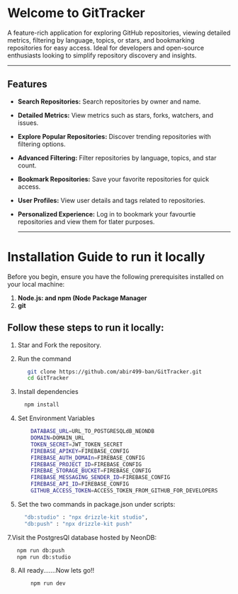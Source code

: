 # Welcome to GitTracker   
A feature-rich application for exploring GitHub repositories, viewing detailed metrics, filtering by language, topics, or stars, and bookmarking repositories for easy access. Ideal for developers and open-source enthusiasts looking to simplify repository discovery and insights.



---

## Features

- **Search Repositories:** Search repositories by owner and name.
- **Detailed Metrics:** View metrics such as stars, forks, watchers, and issues.
- **Explore Popular Repositories:** Discover trending repositories with filtering options.
- **Advanced Filtering:** Filter repositories by language, topics, and star count.
- **Bookmark Repositories:** Save your favorite repositories for quick access.
- **User Profiles:** View user details and tags related to repositories.
- **Personalized Experience:** Log in to  bookmark your favourtie repositories and view them for tlater purposes.

  ---

# Installation Guide to run it locally

  Before you begin, ensure you have the following prerequisites installed on your local machine:

1.  **Node.js: and npm (Node Package Manager**
2. **git**

## Follow these steps to run it locally:
1. Star and Fork the repository.

2. Run the command
   
   ```sh
      git clone https://github.com/abir499-ban/GitTracker.git
      cd GitTracker
   ```
4. Install dependencies
   
    ```sh
      npm install
   ```
5. Set Environment Variables
    ```sh
        DATABASE_URL=URL_TO_POSTGRESQLdB_NEONDB
        DOMAIN=DOMAIN_URL
        TOKEN_SECRET=JWT_TOKEN_SECRET
        FIREBASE_APIKEY=FIREBASE_CONFIG
        FIREBASE_AUTH_DOMAIn=FIREBASE_CONFIG
        FIREBASE_PROJECT_ID=FIREBASE_CONFIG
        FIREBAE_STORAGE_BUCKET=FIREBASE_CONFIG
        FIREBASE_MESSAGING_SENDER_ID=FIREBASE_CONFIG
        FIREBASE_API_ID=FIREBASE_CONFIG
        GITHUB_ACCESS_TOKEN=ACCESS_TOKEN_FROM_GITHUB_FOR_DEVELOPERS
    ```

6. Set the two commands in package.json under scripts:
   ```sh
     "db:studio" : "npx drizzle-kit studio",
     "db:push" : "npx drizzle-kit push"
   ```

7.Visit the PostgresQl database hosted by NeonDB:
  ```sh
     npm run db:push
     npm run db:studio
  ```

8. All ready.......Now lets go!!
   ```sh
       npm run dev
   ```




